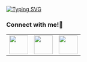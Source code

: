 <a href="https://git.io/typing-svg"><img src="https://readme-typing-svg.herokuapp.com?font=IBM+Plex+Mono&weight=500&size=35&duration=2000&center=true&vCenter=true&multiline=true&repeat=false&random=false&width=1000&height=120&lines=<Heyy+There!;This+is+SHANMUKH./>" alt="Typing SVG" /></a>

<a name="connect-with-me"></a>
### Connect with me!🤳
<table>
    <tbody>
        <tr>
            <td><a href="mailto:shanmukh2564@gmail.com">
            <img height="50" src="https://www.vectorlogo.zone/logos/gmail/gmail-ar21.svg"/>
            </a></td>
            <td><a href="https://www.linkedin.com/in/shanmukh-anaparthi/">
            <img height="50" src="https://www.vectorlogo.zone/logos/linkedin/linkedin-ar21.svg"/>
            </a></td>
            <td><a href="https://t.me/shanmukh25">
            <img height="50" src="https://www.vectorlogo.zone/logos/telegram/telegram-ar21.svg"/>
            </a></td>
        </tr>
    </tbody>
</table>
